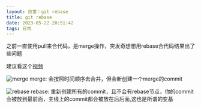```yaml
---
layout: 日常：git rebase
title: git rebase
date: 2023-05-22 20:51:42
tags: 日常
---
```


之前一直使用pull来合代码，是merge操作，突发奇想想用rebase合代码结果出了些问题

建议看这个[视频](https://www.bilibili.com/video/BV1VG411F7rB/?spm_id_from=333.880.my_history.page.click&vd_source=395f80277a4d78ccebf2a48d28e67ac4)






![merge](/picture/20230523-merge.jpg)
merge: 会按照时间顺序去合并，但会新创建一个merge的commit


![rebase](/picture/20230523.jpg)
rebase: 重新创建所有的commit，且不会有rebase节点，你的commit会被放到最前面，主线上的commit都会被放在后后面,这也是所谓的变基